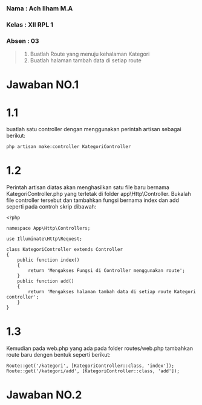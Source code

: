 ### Nama : Ach Ilham M.A
### Kelas : XII RPL 1
### Absen : 03



>1. Buatlah Route yang menuju kehalaman Kategori
>2. Buatlah halaman tambah data di setiap route

# Jawaban NO.1

# 1.1
buatlah satu controller dengan menggunakan perintah artisan sebagai 
berikut:
```
php artisan make:controller KategoriController
```

# 1.2
Perintah artisan diatas akan menghasilkan satu file baru bernama KategoriController.php yang terletak di folder 
app\Http\Controller. Bukalah file controller tersebut dan tambahkan fungsi bernama 
index dan add seperti pada controh skrip dibawah:
```
<?php

namespace App\Http\Controllers;

use Illuminate\Http\Request;

class KategoriController extends Controller
{
    public function index()
    {
        return 'Mengakses Fungsi di Controller menggunakan route';
    }
    public function add()
    {
        return 'Mengakses halaman tambah data di setiap route Kategori controller';
    }
}
```

# 1.3
Kemudian pada web.php yang ada pada folder routes/web.php tambahkan route baru 
dengen bentuk seperti berikut:
```
Route::get('/kategori', [KategoriController::class, 'index']);
Route::get('/kategori/add', [KategoriController::class, 'add']);
```
# Jawaban NO.2
